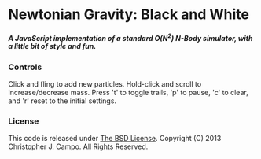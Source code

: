 # Newtonian Gravity: Black and White
##### A JavaScript implementation of a standard O(N<sup>2</sup>) N-Body simulator, with a little bit of style and fun.

### Controls
Click and fling to add new particles. Hold-click and scroll to increase/decrease mass. Press 't' to toggle trails, 'p' to pause, 'c' to clear, and 'r' reset to the initial settings.

### License
This code is released under [The BSD License](https://github.com/ccampo133/NBodyJS/blob/master/LICENSE.txt).
Copyright (C) 2013 Christopher J. Campo. All Rights Reserved.